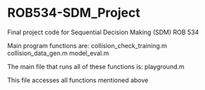 # ROB534-SDM_Project
Final project code for Sequential Decision Making (SDM) ROB 534

Main program functions are:
  collision_check_training.m
  collision_data_gen.m
  model_eval.m
  
The main file that runs all of these functions is:
  playground.m
  
  This file accesses all functions mentioned above

